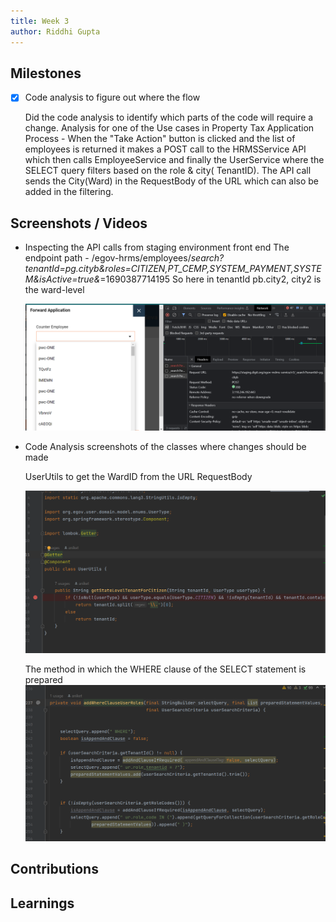```yaml
---
title: Week 3
author: Riddhi Gupta
---
```


## Milestones

- [x] Code analysis to figure out where the flow

  Did the code analysis to identify which parts of the code will require a change.
  Analysis for one of the Use cases in Property Tax Application Process - When the "Take Action" button is clicked and the list of employees is returned it makes a POST call to the HRMSService API which then calls EmployeeService and finally the UserService where the SELECT query filters based on the role & city( TenantID). The API call sends the City(Ward) in the RequestBody of the URL which can also be added in the filtering.

## Screenshots / Videos

- Inspecting the API calls from staging environment front end
  The endpoint path - /egov-hrms/employees/_search?tenantId=pg.cityb&roles=CITIZEN,PT_CEMP,SYSTEM_PAYMENT,SYSTEM&isActive=true&_=1690387714195
  So here in tenantId pb.city2, city2 is the ward-level

  ![Inspect API Call](../resources/api-call.png)

- Code Analysis screenshots of the classes where changes should be made

  UserUtils to get the WardID from the URL RequestBody

  ![Code Screenshot](../resources/userutils-class.png)

  The method in which the WHERE clause of the SELECT statement is prepared
  ![Code Screenshot](../resources/where-query-builder.png)

## Contributions

## Learnings
